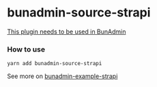 # bunadmin-source-strapi
[This plugin needs to be used in BunAdmin](https://github.com/bunred/bunadmin)

### How to use

```
yarn add bunadmin-source-strapi
```

See more on [bunadmin-example-strapi](https://github.com/bunred/bunadmin-example-strapi)
